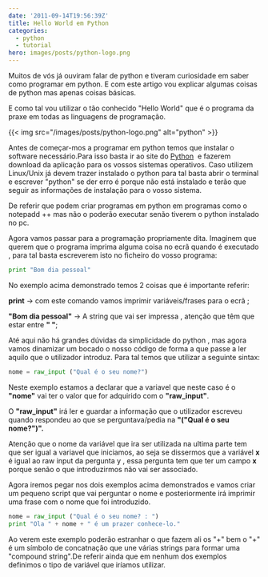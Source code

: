 ```yaml
---
date: '2011-09-14T19:56:39Z'
title: Hello World em Python
categories:
  - python
  - tutorial
hero: images/posts/python-logo.png
---
```


Muitos de vós já ouviram falar de python e tiveram curiosidade em saber como programar em python.
E com este artigo vou explicar algumas coisas de python mas apenas coisas básicas.

E como tal vou utilizar o tão conhecido "Hello World" que é o programa da praxe em todas as linguagens de programação.

{{< img src="/images/posts/python-logo.png" alt="python" >}}

Antes de começar-mos a programar em python temos que instalar o software necessário.Para isso basta ir ao site do
[Python](http://www.python.org/download/)  e fazerem download da aplicação para os vossos sistemas operativos.
Caso utilizem Linux/Unix já devem trazer instalado o python para tal basta abrir o terminal e escrever "python"
se der erro é porque não está instalado e terão que seguir as informações de instalação para o vosso sistema.

De referir que podem criar programas em python em programas como o notepadd ++
mas não o poderão executar senão tiverem o python instalado no pc.

Agora vamos passar para a programação propriamente dita.
Imaginem que querem que o programa imprima alguma coisa no ecrã quando é executado , para tal basta escreverem isto no
ficheiro do vosso programa:

```python
print "Bom dia pessoal"
```

No exemplo acima demonstrado temos 2 coisas que é importante referir:

**print** -> com este comando vamos imprimir variáveis/frases para o ecrã ;

**"Bom dia pessoal"** -> A string que vai ser impressa , atenção que têm que estar entre **" "**;

Até aqui não há grandes dúvidas da simplicidade do python , mas agora vamos dinamizar um bocado o nosso código de forma
a que passe a ler aquilo que o utilizador introduz. Para tal temos que utilizar a seguinte sintax:

```python
nome = raw_input ("Qual é o seu nome?")
```

Neste exemplo estamos a declarar que a variavel que neste caso é o **"nome"** vai ter o valor que for adquirido com o **"raw_input"**.

O **"raw_input"** irá ler e guardar a informação que o utilizador escreveu quando respondeu ao que se perguntava/pedia na
**"("Qual é o seu nome?")".**

Atenção que o nome da variável que ira ser utilizada na ultima parte tem que ser igual a variavel que iniciamos,
ao seja se dissermos que a variável **x** é igual ao raw input da pergunta y , essa pergunta tem que ter um campo **x**
porque senão o que introduzirmos não vai ser associado.

Agora iremos pegar nos dois exemplos acima demonstrados e vamos criar um pequeno script que vai perguntar o nome
e posteriormente irá imprimir uma frase com o nome que foi introduzido.

```python
nome = raw_input ("Qual é o seu nome? : ")
print "Ola " + nome + " é um prazer conhece-lo."
```

Ao verem este exemplo poderão estranhar o que fazem ali os "+" bem o "+" é um símbolo de concatnação que une várias
strings para formar uma "compound string".De referir ainda que em nenhum dos exemplos definimos o tipo de variável
que iríamos utilizar.

